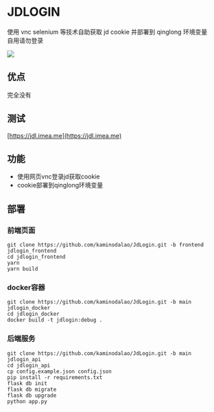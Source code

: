 # JDLOGIN
使用 vnc selenium 等技术自助获取 jd cookie 并部署到 qinglong 环境变量  
自用请勿登录  

![](https://cdn.jsdelivr.net/gh/kaminodalao/Assets@main/images/202204210000976.png)  

## 优点
完全没有

## 测试
[https://jdl.imea.me](https://jdl.imea.me)  

## 功能
- 使用网页vnc登录jd获取cookie
- cookie部署到qinglong环境变量

## 部署
### 前端页面
```
git clone https://github.com/kaminodalao/JdLogin.git -b frontend jdlogin_frontend
cd jdlogin_frontend
yarn
yarn build
```
### docker容器
```
git clone https://github.com/kaminodalao/JdLogin.git -b main jdlogin_docker
cd jdlogin_docker
docker build -t jdlogin:debug .
```

### 后端服务
```
git clone https://github.com/kaminodalao/JdLogin.git -b main jdlogin_api
cd jdlogin_api
cp config.example.json config.json
pip install -r requirements.txt
flask db init
flask db migrate
flask db upgrade
python app.py
```

